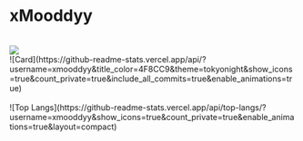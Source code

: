 # xMooddyy

<br />
<a href="https://discord.com/users/413834975347998720">
    <img src="https://discord.c99.nl/widget/theme-4/413834975347998720.png") />
</a>
<br />
![Card](https://github-readme-stats.vercel.app/api/?username=xmooddyy&title_color=4F8CC9&theme=tokyonight&show_icons=true&count_private=true&include_all_commits=true&enable_animations=true)
<br /> <br />
![Top Langs](https://github-readme-stats.vercel.app/api/top-langs/?username=xmooddyy&show_icons=true&count_private=true&enable_animations=true&layout=compact)

